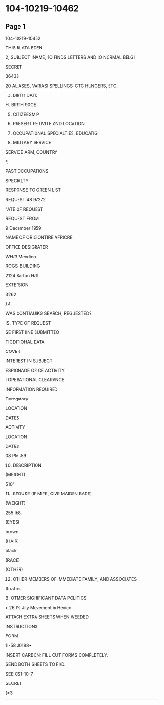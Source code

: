 # 104-10219-10462

## Page 1

104-10219-10462

THIS BLATA EDEN

2, SUBJECT INAME, 1O FINDS LETTERS AND IO NORMAL BELGI

SECRET

36438

20 ALIASES, VARIASI SPELLINGS, CTC HUNGERS, ETC.

3. BIRTH CATE

H. BIRTH 90CE

5. CITIZEESMIP

6. PRESERT RETIVITE AND LOCATION

7. OCCUPATIONAL SPECIALTIES, EDUCATIG

8. MILITARY SERVICE

SERVICE ARM, COUNTRY

*.

PAST OCCUPATIONS

SPECIALTY

RESPONSE TO GREEN LIST

REQUEST 48 97272

"ATE OF REQUEST

REQUEST FROM

9 December 1959

NAME OF ORICIONTIRE AFRICRE

OFFICE DESIGRATER

WH/3/Mexdico

ROGS, BUILDING

2124 Barton Hall

EXTE"SION

3262

14.

WAS CONTIAUIKG SEARCH, REGUESTED?

IS. TYPE OF REQUEST

SE FIRST lINE SUBMITTEO

TICDITIOHAL DATA

COVER

INTEREST IN SUBJECT

ESPIONAGE OR CE ACTIVITY

I OPERATIONAL CLEARANCE

INFORMATION REQUIRED

Derogatory

LOCATION

DATES

ACTIVITY

LOCATION

DATES

08 PM :59

10. DESCRIPTION

(MEIGHT)

510"

11.. SPOUSE (IF MIFE, GIVE MAIDEN BARE)

(WEIGHT)

255 Ib8.

(EYES)

brown

(HAIR)

black

(RACE)

(OTHER)

12. OTHER MEMBERS OF IMMEDIATE FAMILY, AND ASSOCIATES

Brother:

B. OTMER SIGHIFICANT DATA POLITICS

• 26 l% Jily Movement in Hexico

ATTACH EXTRA SHEETS WHEN WEEDED

INSTRUCTIONS:

FORM

1I-58 J0188•

INSERT CARBON: FILL OUT FORMS COMPLETELY.

SEND BOTH SHEETS TO FI/D.

SEE CS1-10-7

SECRET

(*3

---

